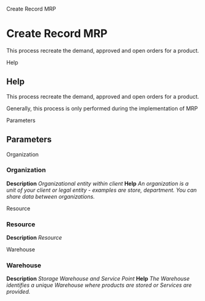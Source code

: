 
Create Record MRP
# Create Record MRP


This process recreate the demand, approved and open orders for a product.

Help
## Help

This process recreate the demand, approved and open orders for a product.

Generally, this process is only performed during the implementation of MRP

Parameters
## Parameters


Organization
### Organization

**Description**
 *Organizational entity within client*
**Help**
 *An organization is a unit of your client or legal entity - examples are store, department. You can share data between organizations.*

Resource
### Resource

**Description**
 *Resource*

Warehouse
### Warehouse

**Description**
 *Storage Warehouse and Service Point*
**Help**
 *The Warehouse identifies a unique Warehouse where products are stored or Services are provided.*
